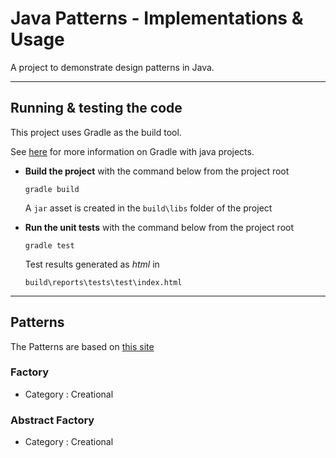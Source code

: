 # Java Patterns - Implementations & Usage

A project to demonstrate design patterns in Java.

----

## Running & testing the code

This project uses Gradle as the build tool.

See [here](https://docs.gradle.org/current/userguide/tutorial_java_projects.html) for more information on Gradle with java projects.


* **Build the project** with the command below from the project root

   `gradle build`

   A `jar` asset is created in the `build\libs` folder of the project

* **Run the unit tests** with the command below from the project root

   `gradle test`

   Test results generated as *html* in 
   
   `build\reports\tests\test\index.html`
   
----

## Patterns

The Patterns are based on [this site](https://www.tutorialspoint.com/design_pattern/factory_pattern.htm)

### Factory

* Category : Creational

### Abstract Factory

* Category : Creational